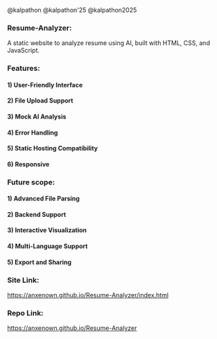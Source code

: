 @kalpathon
@kalpathon'25
@kalpathon2025

### Resume-Analyzer:
A static website to analyze resume using AI, built with HTML, CSS, and JavaScript.


### Features:
#### 1) User-Friendly Interface
#### 2) File Upload Support
#### 3) Mock AI Analysis
#### 4) Error Handling
#### 5) Static Hosting Compatibility
#### 6) Responsive

### Future scope:
#### 1) Advanced File Parsing
#### 2) Backend Support
#### 3) Interactive Visualization
#### 4) Multi-Language Support
#### 5) Export and Sharing

### Site Link:
https://anxenown.github.io/Resume-Analyzer/index.html

### Repo Link:
https://anxenown.github.io/Resume-Analyzer
